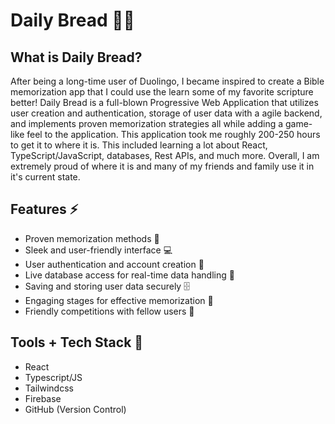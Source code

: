 # Daily Bread 📖✨

## What is Daily Bread? 
After being a long-time user of Duolingo, I became inspired to create a Bible memorization app that I could use the learn some of my favorite scripture better! Daily Bread is a full-blown Progressive Web Application that utilizes user creation and authentication, storage of user data with a agile backend, and implements proven memorization strategies all while adding a game-like feel to the application. This application took me roughly 200-250 hours to get it to where it is. This included learning a lot about React, TypeScript/JavaScript, databases, Rest APIs, and much more. Overall, I am extremely proud of where it is and many of my friends and family use it in it's current state.  

## Features ⚡
- Proven memorization methods 🧠
- Sleek and user-friendly interface 💻
- User authentication and account creation 🔐
- Live database access for real-time data handling 🚀
- Saving and storing user data securely 🗄️
- Engaging stages for effective memorization 🎉
- Friendly competitions with fellow users 🤝

## Tools + Tech Stack 🔨
- React
- Typescript/JS
- Tailwindcss
- Firebase
- GitHub (Version Control)

